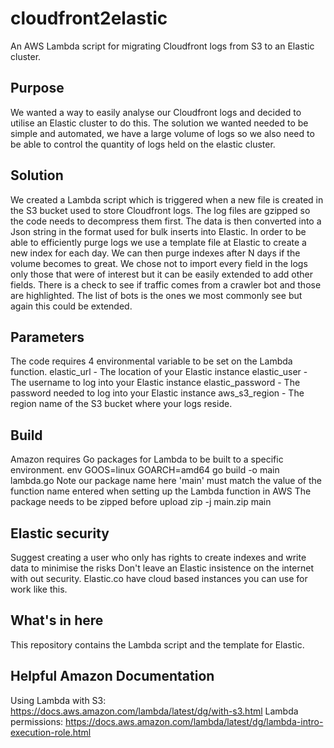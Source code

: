 # cloudfront2elastic
An AWS Lambda script for migrating Cloudfront logs from S3 to an Elastic cluster.

## Purpose
We wanted a way to easily analyse our Cloudfront logs and decided to utilise an Elastic cluster to do this.
The solution we wanted needed to be simple and automated, we have a large volume of logs so we also need to 
be able to control the quantity of logs held on the elastic cluster.

## Solution
We created a Lambda script which is triggered when a new file is created in the S3 bucket used to store Cloudfront logs.
The log files are gzipped so the code needs to decompress them first.
The data is then converted into a Json string in the format used for bulk inserts into Elastic.
In order to be able to efficiently purge logs we use a template file at Elastic to create a new index for each day.
We can then purge indexes after N days if the volume becomes to great.
We chose not to import every field in the logs only those that were of interest but it can be easily extended to add other fields.
There is a check to see if traffic comes from a crawler bot and those are highlighted.
The list of bots is the ones we most commonly see but again this could be extended.

## Parameters
The code requires 4 environmental variable to be set on the Lambda function.
elastic_url - The location of your Elastic instance
elastic_user - The username to log into your Elastic instance
elastic_password - The password needed to log into your Elastic instance
aws_s3_region - The region name of the S3 bucket where your logs reside.

## Build
Amazon requires Go packages for Lambda to be built to a specific environment.
env GOOS=linux GOARCH=amd64 go build -o main lambda.go 
Note our package name here 'main' must match the value of the function name entered when setting up the Lambda function in AWS
The package needs to be zipped before upload
zip -j main.zip main

## Elastic security
Suggest creating a user who only has rights to create indexes and write data to minimise the risks
Don't leave an Elastic insistence on the internet with out security.
Elastic.co have cloud based instances you can use for work like this.

## What's in here
This repository contains the Lambda script and the template for Elastic.

## Helpful Amazon Documentation
Using Lambda with S3: https://docs.aws.amazon.com/lambda/latest/dg/with-s3.html
Lambda permissions: https://docs.aws.amazon.com/lambda/latest/dg/lambda-intro-execution-role.html
